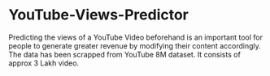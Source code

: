# YouTube-Views-Predictor

Predicting the views of a YouTube Video beforehand is an important tool for people to generate greater revenue by modifying
their content accordingly.
The data has been scrapped from YouTube 8M dataset. It consists of approx 3 Lakh video.
